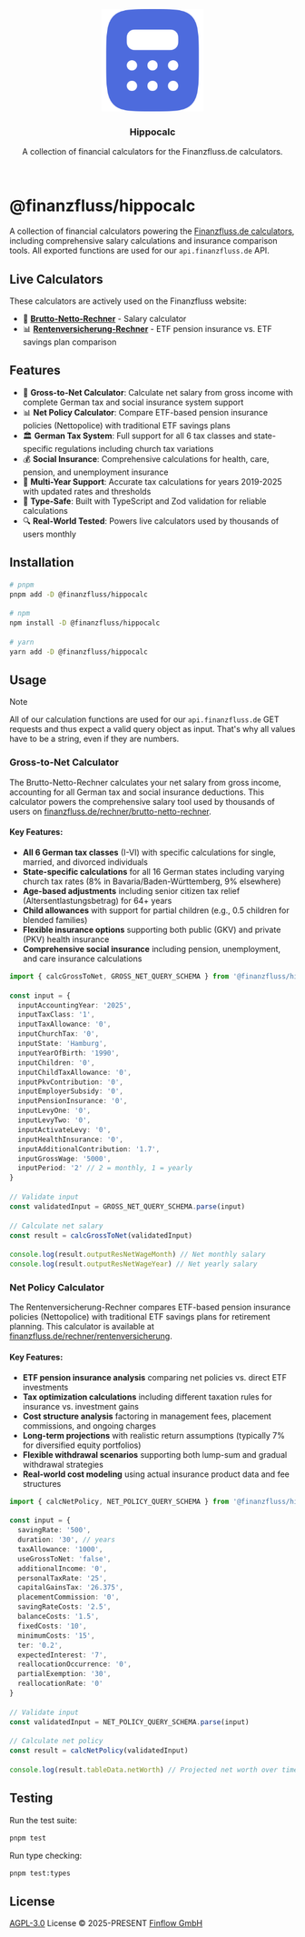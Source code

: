 <p align="center">
  <img src="./.github/hippocalc-icon.svg" alt="Finanzfluss Hippocalc Repository" width="180" height="180">
</p>

<h3 align="center">Hippocalc</h3>

<p align="center">
  A collection of financial calculators for the Finanzfluss.de calculators.
</p>

<br>

# @finanzfluss/hippocalc

A collection of financial calculators powering the [Finanzfluss.de calculators](https://www.finanzfluss.de/rechner/), including comprehensive salary calculations and insurance comparison tools. All exported functions are used for our `api.finanzfluss.de` API.

## Live Calculators

These calculators are actively used on the Finanzfluss website:

- 🧮 **[Brutto-Netto-Rechner](https://www.finanzfluss.de/rechner/brutto-netto-rechner/)** - Salary calculator
- 📊 **[Rentenversicherung-Rechner](https://www.finanzfluss.de/rechner/rentenversicherung/)** - ETF pension insurance vs. ETF savings plan comparison

## Features

- 🧮 **Gross-to-Net Calculator**: Calculate net salary from gross income with complete German tax and social insurance system support
- 📊 **Net Policy Calculator**: Compare ETF-based pension insurance policies (Nettopolice) with traditional ETF savings plans
- 🏛️ **German Tax System**: Full support for all 6 tax classes and state-specific regulations including church tax variations
- 💰 **Social Insurance**: Comprehensive calculations for health, care, pension, and unemployment insurance
- 📅 **Multi-Year Support**: Accurate tax calculations for years 2019-2025 with updated rates and thresholds
- 🎯 **Type-Safe**: Built with TypeScript and Zod validation for reliable calculations
- 🔍 **Real-World Tested**: Powers live calculators used by thousands of users monthly

## Installation

```bash
# pnpm
pnpm add -D @finanzfluss/hippocalc

# npm
npm install -D @finanzfluss/hippocalc

# yarn
yarn add -D @finanzfluss/hippocalc
```

## Usage

> [!NOTE]
> All of our calculation functions are used for our `api.finanzfluss.de` GET requests and thus expect a valid query object as input. That's why all values have to be a string, even if they are numbers.

### Gross-to-Net Calculator

The Brutto-Netto-Rechner calculates your net salary from gross income, accounting for all German tax and social insurance deductions. This calculator powers the comprehensive salary tool used by thousands of users on [finanzfluss.de/rechner/brutto-netto-rechner](https://www.finanzfluss.de/rechner/brutto-netto-rechner/).

#### Key Features:

- **All 6 German tax classes** (I-VI) with specific calculations for single, married, and divorced individuals
- **State-specific calculations** for all 16 German states including varying church tax rates (8% in Bavaria/Baden-Württemberg, 9% elsewhere)
- **Age-based adjustments** including senior citizen tax relief (Altersentlastungsbetrag) for 64+ years
- **Child allowances** with support for partial children (e.g., 0.5 children for blended families)
- **Flexible insurance options** supporting both public (GKV) and private (PKV) health insurance
- **Comprehensive social insurance** including pension, unemployment, and care insurance calculations

```ts
import { calcGrossToNet, GROSS_NET_QUERY_SCHEMA } from '@finanzfluss/hippocalc'

const input = {
  inputAccountingYear: '2025',
  inputTaxClass: '1',
  inputTaxAllowance: '0',
  inputChurchTax: '0',
  inputState: 'Hamburg',
  inputYearOfBirth: '1990',
  inputChildren: '0',
  inputChildTaxAllowance: '0',
  inputPkvContribution: '0',
  inputEmployerSubsidy: '0',
  inputPensionInsurance: '0',
  inputLevyOne: '0',
  inputLevyTwo: '0',
  inputActivateLevy: '0',
  inputHealthInsurance: '0',
  inputAdditionalContribution: '1.7',
  inputGrossWage: '5000',
  inputPeriod: '2' // 2 = monthly, 1 = yearly
}

// Validate input
const validatedInput = GROSS_NET_QUERY_SCHEMA.parse(input)

// Calculate net salary
const result = calcGrossToNet(validatedInput)

console.log(result.outputResNetWageMonth) // Net monthly salary
console.log(result.outputResNetWageYear) // Net yearly salary
```

### Net Policy Calculator

The Rentenversicherung-Rechner compares ETF-based pension insurance policies (Nettopolice) with traditional ETF savings plans for retirement planning. This calculator is available at [finanzfluss.de/rechner/rentenversicherung](https://www.finanzfluss.de/rechner/rentenversicherung/).

#### Key Features:

- **ETF pension insurance analysis** comparing net policies vs. direct ETF investments
- **Tax optimization calculations** including different taxation rules for insurance vs. investment gains
- **Cost structure analysis** factoring in management fees, placement commissions, and ongoing charges
- **Long-term projections** with realistic return assumptions (typically 7% for diversified equity portfolios)
- **Flexible withdrawal scenarios** supporting both lump-sum and gradual withdrawal strategies
- **Real-world cost modeling** using actual insurance product data and fee structures

```ts
import { calcNetPolicy, NET_POLICY_QUERY_SCHEMA } from '@finanzfluss/hippocalc'

const input = {
  savingRate: '500',
  duration: '30', // years
  taxAllowance: '1000',
  useGrossToNet: 'false',
  additionalIncome: '0',
  personalTaxRate: '25',
  capitalGainsTax: '26.375',
  placementCommission: '0',
  savingRateCosts: '2.5',
  balanceCosts: '1.5',
  fixedCosts: '10',
  minimumCosts: '15',
  ter: '0.2',
  expectedInterest: '7',
  reallocationOccurrence: '0',
  partialExemption: '30',
  reallocationRate: '0'
}

// Validate input
const validatedInput = NET_POLICY_QUERY_SCHEMA.parse(input)

// Calculate net policy
const result = calcNetPolicy(validatedInput)

console.log(result.tableData.netWorth) // Projected net worth over time
```

## Testing

Run the test suite:

```bash
pnpm test
```

Run type checking:

```bash
pnpm test:types
```

## License

[AGPL-3.0](./LICENSE) License © 2025-PRESENT [Finflow GmbH](https://github.com/finanzfluss)
